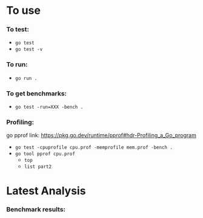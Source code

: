 # To use

### To test:
- `go test`
- `go test -v`

### To run:
- `go run .`

### To get benchmarks:
- `go test -run=XXX -bench .`

### Profiling:
go pprof link: https://pkg.go.dev/runtime/pprof#hdr-Profiling_a_Go_program

- `go test -cpuprofile cpu.prof -memprofile mem.prof -bench .`
- `go tool pprof cpu.prof`
  - `top`
  - `list part2`


# Latest Analysis

### Benchmark results: